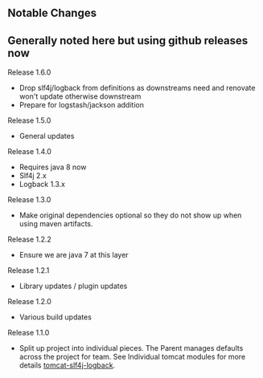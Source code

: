 Notable Changes
---------------

## Generally noted here but using github releases now ##

Release 1.6.0

- Drop slf4j/logback from definitions as downstreams need and renovate won't update otherwise downstream
- Prepare for logstash/jackson addition

Release 1.5.0

- General updates

Release 1.4.0

 - Requires java 8 now
 - Slf4j 2.x
 - Logback 1.3.x

Release 1.3.0

 - Make original dependencies optional so they do not show up when using maven artifacts.

Release 1.2.2

 - Ensure we are java 7 at this layer

Release 1.2.1

 - Library updates / plugin updates

Release 1.2.0

 - Various build updates

Release 1.1.0

 - Split up project into individual pieces.  The Parent manages defaults across the project for team. See Individual tomcat modules for more details [tomcat-slf4j-logback](https://github.com/tomcat-slf4j-logback).
